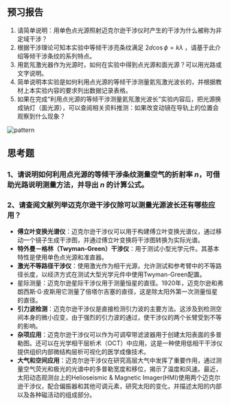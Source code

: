 ## 预习报告

1. 请简单说明：用单色点光源照射迈克尔逊干涉仪时产生的干涉为什么被称为非定域干涉？
2. 根据干涉理论可知本实验中等倾干涉亮条纹满足 $2d\cos\phi =k\lambda$ ，请基于此介绍等倾干涉条纹的系列特点。
3. 用氦氖激光器作为光源时，如何在实验中得到点光源和面光源？可以用光路或文字说明。
4. 简单说明本实验是如何利用点光源的等倾干涉测量氦氖激光波长的，并根据教材上本实验内容的要求列出数据记录表格。
5. 如果在完成“利用点光源的等倾干涉测量氦氖激光波长”实验内容后，把光源换成钠灯（面光源），可以查阅相关资料推测：如果改变动镜在导轨上的位置会观察到什么现象？

![pattern](http://www.phycai.sjtu.edu.cn/xx/p05/Ch01/PART6/gif/bfaf032.gif)

## 思考题

### 1、请说明如何利用点光源的等倾干涉条纹测量空气的折射率 $n$，可借助光路说明测量方法，并导出 $n$ 的计算公式。

### 2、请查阅文献列举迈克尔逊干涉仪除可以测量光源波长还有哪些应用？

- **傅立叶变换光谱仪**：迈克尔逊干涉仪可以用于构建傅立叶变换光谱仪，通过移动一个镜子生成干涉图，并通过傅立叶变换将干涉图转换为实际光谱。
- **特外曼－格林（Twyman-Green）干涉仪**：用于测试小型光学元件。其基本特性是使用单色点光源和准直器。
- **激光不等路径干涉仪**：使用激光作为相干光源，允许测试和参考臂中的不等路径长度，以经济方式在测试大型光学元件中使用Twyman-Green配置。
- 星际测量：迈克尔逊星际干涉仪用于测量恒星的直径。1920年，迈克尔逊和弗朗西斯·G·皮斯用它测量了倍塔尔吉塞的直径，这是除太阳外第一次测量恒星的直径。
- **引力波检测**：迈克尔逊干涉仪是直接检测引力波的主要方法。这涉及到检测空间本身的微小应变，由于强烈的引力波的通过，使干涉仪的两个长臂受到不等的影响。
- **杂项应用**：迈克尔逊干涉仪可以作为可调窄带滤波器用于创建太阳表面的多普勒图。还可以在光学相干层析术（OCT）中应用，这是一种使用低相干干涉仪提供组织内部微结构层析可视化的医学成像技术。
- **大气和空间应用**：迈克尔逊干涉仪在研究高层大气中发挥了重要作用，通过测量空气荧光和极光的光谱中的多普勒宽度和移位，揭示了温度和风速。最近，太阳动态观测台上的Helioseismic & Magnetic Imager(HMI)使用两个迈克尔逊干涉仪，配合偏振器和其他可调元素，研究太阳的变化，并描述太阳的内部以及各种磁活动的组成部分。
